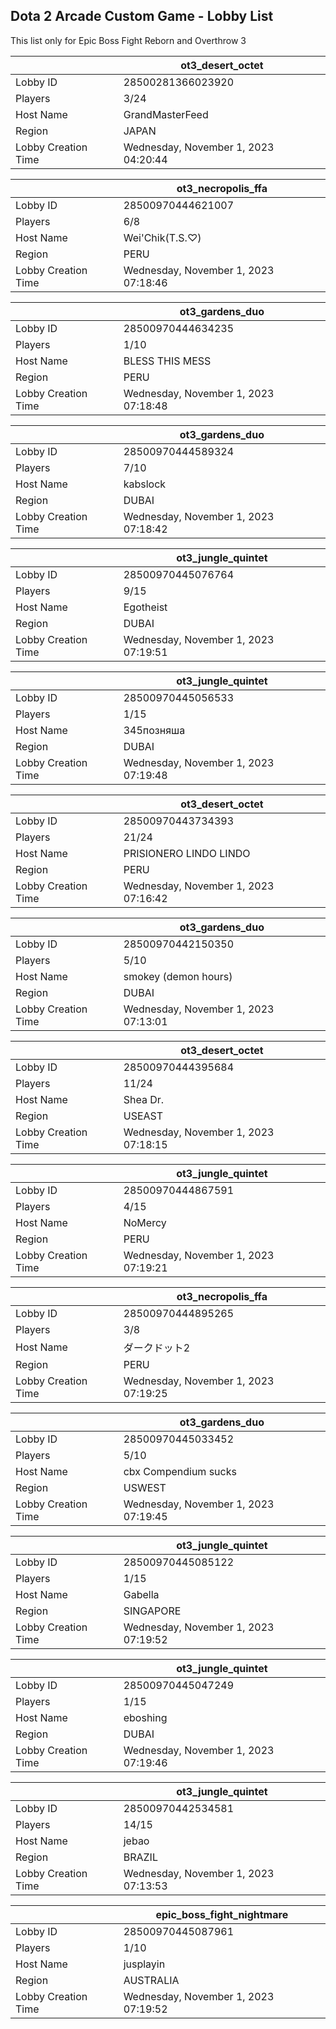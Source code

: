 ## Dota 2 Arcade Custom Game - Lobby List

This list only for Epic Boss Fight Reborn and Overthrow 3

|  | ot3_desert_octet |
| ------ | ------ |
| Lobby ID | 28500281366023920 |
| Players | 3/24 |
| Host Name | GrandMasterFeed |
| Region | JAPAN |
| Lobby Creation Time | Wednesday, November 1, 2023 04:20:44 |


|  | ot3_necropolis_ffa |
| ------ | ------ |
| Lobby ID | 28500970444621007 |
| Players | 6/8 |
| Host Name | Wei'Chik(T.S.♡) |
| Region | PERU |
| Lobby Creation Time | Wednesday, November 1, 2023 07:18:46 |


|  | ot3_gardens_duo |
| ------ | ------ |
| Lobby ID | 28500970444634235 |
| Players | 1/10 |
| Host Name | BLESS THIS MESS |
| Region | PERU |
| Lobby Creation Time | Wednesday, November 1, 2023 07:18:48 |


|  | ot3_gardens_duo |
| ------ | ------ |
| Lobby ID | 28500970444589324 |
| Players | 7/10 |
| Host Name | kabslock |
| Region | DUBAI |
| Lobby Creation Time | Wednesday, November 1, 2023 07:18:42 |


|  | ot3_jungle_quintet |
| ------ | ------ |
| Lobby ID | 28500970445076764 |
| Players | 9/15 |
| Host Name | Egotheist |
| Region | DUBAI |
| Lobby Creation Time | Wednesday, November 1, 2023 07:19:51 |


|  | ot3_jungle_quintet |
| ------ | ------ |
| Lobby ID | 28500970445056533 |
| Players | 1/15 |
| Host Name | 345позняша |
| Region | DUBAI |
| Lobby Creation Time | Wednesday, November 1, 2023 07:19:48 |


|  | ot3_desert_octet |
| ------ | ------ |
| Lobby ID | 28500970443734393 |
| Players | 21/24 |
| Host Name | PRISIONERO LINDO LINDO |
| Region | PERU |
| Lobby Creation Time | Wednesday, November 1, 2023 07:16:42 |


|  | ot3_gardens_duo |
| ------ | ------ |
| Lobby ID | 28500970442150350 |
| Players | 5/10 |
| Host Name | smokey (demon hours) |
| Region | DUBAI |
| Lobby Creation Time | Wednesday, November 1, 2023 07:13:01 |


|  | ot3_desert_octet |
| ------ | ------ |
| Lobby ID | 28500970444395684 |
| Players | 11/24 |
| Host Name | Shea Dr. |
| Region | USEAST |
| Lobby Creation Time | Wednesday, November 1, 2023 07:18:15 |


|  | ot3_jungle_quintet |
| ------ | ------ |
| Lobby ID | 28500970444867591 |
| Players | 4/15 |
| Host Name | NoMercy |
| Region | PERU |
| Lobby Creation Time | Wednesday, November 1, 2023 07:19:21 |


|  | ot3_necropolis_ffa |
| ------ | ------ |
| Lobby ID | 28500970444895265 |
| Players | 3/8 |
| Host Name | ダークドット2 |
| Region | PERU |
| Lobby Creation Time | Wednesday, November 1, 2023 07:19:25 |


|  | ot3_gardens_duo |
| ------ | ------ |
| Lobby ID | 28500970445033452 |
| Players | 5/10 |
| Host Name | cbx Compendium sucks |
| Region | USWEST |
| Lobby Creation Time | Wednesday, November 1, 2023 07:19:45 |


|  | ot3_jungle_quintet |
| ------ | ------ |
| Lobby ID | 28500970445085122 |
| Players | 1/15 |
| Host Name | Gabella |
| Region | SINGAPORE |
| Lobby Creation Time | Wednesday, November 1, 2023 07:19:52 |


|  | ot3_jungle_quintet |
| ------ | ------ |
| Lobby ID | 28500970445047249 |
| Players | 1/15 |
| Host Name | eboshing |
| Region | DUBAI |
| Lobby Creation Time | Wednesday, November 1, 2023 07:19:46 |


|  | ot3_jungle_quintet |
| ------ | ------ |
| Lobby ID | 28500970442534581 |
| Players | 14/15 |
| Host Name | jebao |
| Region | BRAZIL |
| Lobby Creation Time | Wednesday, November 1, 2023 07:13:53 |


|  | epic_boss_fight_nightmare |
| ------ | ------ |
| Lobby ID | 28500970445087961 |
| Players | 1/10 |
| Host Name | jusplayin |
| Region | AUSTRALIA |
| Lobby Creation Time | Wednesday, November 1, 2023 07:19:52 |


